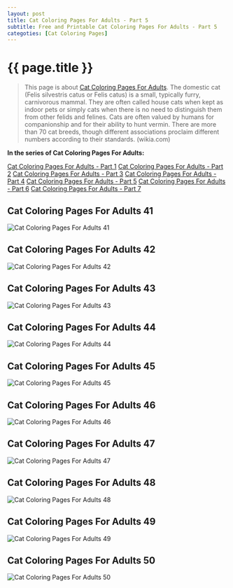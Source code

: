 ```yaml
---
layout: post
title: Cat Coloring Pages For Adults - Part 5
subtitle: Free and Printable Cat Coloring Pages For Adults - Part 5
categoties: [Cat Coloring Pages]
---
```

{{ page.title }}
================
> This page is about [Cat Coloring Pages For Adults](https://hoanghabelle.github.io/). The domestic cat (Felis silvestris catus or Felis catus) is a small, typically furry, carnivorous mammal. They are often called house cats when kept as indoor pets or simply cats when there is no need to distinguish them from other felids and felines. Cats are often valued by humans for companionship and for their ability to hunt vermin. There are more than 70 cat breeds, though different associations proclaim different numbers according to their standards. (wikia.com)

**In the series of Cat Coloring Pages For Adults:**

[Cat Coloring Pages For Adults - Part 1](https://hoanghabelle.github.io/2017/11/06/Cat-Coloring-Pages-For-Adults-part-1.html)
[Cat Coloring Pages For Adults - Part 2](https://hoanghabelle.github.io/2017/11/06/Cat-Coloring-Pages-For-Adults-part-2.html)
[Cat Coloring Pages For Adults - Part 3](https://hoanghabelle.github.io/2017/11/06/Cat-Coloring-Pages-For-Adults-part-3.html)
[Cat Coloring Pages For Adults - Part 4](https://hoanghabelle.github.io/2017/11/06/Cat-Coloring-Pages-For-Adults-part-4.html)
[Cat Coloring Pages For Adults - Part 5](https://hoanghabelle.github.io/2017/11/06/Cat-Coloring-Pages-For-Adults-part-5.html)
[Cat Coloring Pages For Adults - Part 6](https://hoanghabelle.github.io/2017/11/06/Cat-Coloring-Pages-For-Adults-part-6.html)
[Cat Coloring Pages For Adults - Part 7](https://hoanghabelle.github.io/2017/11/06/Cat-Coloring-Pages-For-Adults-part-7.html)
## Cat Coloring Pages For Adults 41
![Cat Coloring Pages For Adults 41](https://hoanghabelle.github.io/img/Cat-Coloring-Pages-For-Adults%20(41).jpg "Cat Coloring Pages For Adults 41")

## Cat Coloring Pages For Adults 42
![Cat Coloring Pages For Adults 42](https://hoanghabelle.github.io/img/Cat-Coloring-Pages-For-Adults%20(42).jpg "Cat Coloring Pages For Adults 42")

## Cat Coloring Pages For Adults 43
![Cat Coloring Pages For Adults 43](https://hoanghabelle.github.io/img/Cat-Coloring-Pages-For-Adults%20(43).jpg "Cat Coloring Pages For Adults 43")

## Cat Coloring Pages For Adults 44
![Cat Coloring Pages For Adults 44](https://hoanghabelle.github.io/img/Cat-Coloring-Pages-For-Adults%20(44).jpg "Cat Coloring Pages For Adults 44")

<script async src="//pagead2.googlesyndication.com/pagead/js/adsbygoogle.js"></script><ins class="adsbygoogle" style="display:block" data-ad-format="fluid" data-ad-layout-key="-8i+1w-dq+e9+ft" data-ad-client="ca-pub-6753140515841889" data-ad-slot="6190446671"></ins> <script> (adsbygoogle = window.adsbygoogle || []).push({}); </script>

## Cat Coloring Pages For Adults 45
![Cat Coloring Pages For Adults 45](https://hoanghabelle.github.io/img/Cat-Coloring-Pages-For-Adults%20(45).jpg "Cat Coloring Pages For Adults 45")

## Cat Coloring Pages For Adults 46
![Cat Coloring Pages For Adults 46](https://hoanghabelle.github.io/img/Cat-Coloring-Pages-For-Adults%20(46).jpg "Cat Coloring Pages For Adults 46")

## Cat Coloring Pages For Adults 47
![Cat Coloring Pages For Adults 47](https://hoanghabelle.github.io/img/Cat-Coloring-Pages-For-Adults%20(47).jpg "Cat Coloring Pages For Adults 47")

## Cat Coloring Pages For Adults 48
![Cat Coloring Pages For Adults 48](https://hoanghabelle.github.io/img/Cat-Coloring-Pages-For-Adults%20(48).jpg "Cat Coloring Pages For Adults 48")

<script async src="//pagead2.googlesyndication.com/pagead/js/adsbygoogle.js"></script><ins class="adsbygoogle" style="display:block" data-ad-format="fluid" data-ad-layout-key="-8i+1w-dq+e9+ft" data-ad-client="ca-pub-6753140515841889" data-ad-slot="6190446671"></ins> <script> (adsbygoogle = window.adsbygoogle || []).push({}); </script>

## Cat Coloring Pages For Adults 49
![Cat Coloring Pages For Adults 49](https://hoanghabelle.github.io/img/Cat-Coloring-Pages-For-Adults%20(49).jpg "Cat Coloring Pages For Adults 49")

## Cat Coloring Pages For Adults 50
![Cat Coloring Pages For Adults 50](https://hoanghabelle.github.io/img/Cat-Coloring-Pages-For-Adults%20(50).jpg "Cat Coloring Pages For Adults 50")

